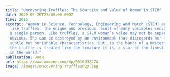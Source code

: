 ```yaml
---
title: "Uncovering Truffles: The Scarcity and Value of Women in STEM"
date: 2020-05-20T23:00:00.000Z
time: 2015
excerpt: "Women in Science, Technology, Engineering and Match (STEM) are much
  like truffles: the unique and precious result of many variables converging in
  a single person. Like truffles, a STEM woman’s value may not be superficially
  obvious. She can be destroyed by an environment that disregards her unique,
  subtle but perishable characteristics. But, in the hands of a masterful chef,
  the truffle is treated like the treasure it is, a star of the finest cuisine
  in the world."
publication: Book
url: https://www.amazon.com/dp/B010J38CZW
image: /images/uncovering-truffles@2x.jpg
---
```

